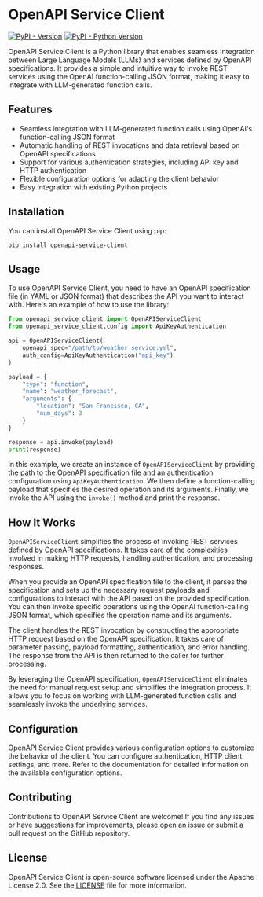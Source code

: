# OpenAPI Service Client
[![PyPI - Version](https://img.shields.io/pypi/v/openapi-service-client.svg)](https://pypi.org/project/openapi-service-client)
[![PyPI - Python Version](https://img.shields.io/pypi/pyversions/openapi-service-client.svg)](https://pypi.org/project/openapi-service-client)


OpenAPI Service Client is a Python library that enables seamless integration between Large Language Models (LLMs) and services defined by OpenAPI specifications. It provides a simple and intuitive way to invoke REST services using the OpenAI function-calling JSON format, making it easy to integrate with LLM-generated function calls.

## Features

- Seamless integration with LLM-generated function calls using OpenAI's function-calling JSON format
- Automatic handling of REST invocations and data retrieval based on OpenAPI specifications
- Support for various authentication strategies, including API key and HTTP authentication
- Flexible configuration options for adapting the client behavior
- Easy integration with existing Python projects

## Installation

You can install OpenAPI Service Client using pip:

```shell
pip install openapi-service-client
```

## Usage

To use OpenAPI Service Client, you need to have an OpenAPI specification file (in YAML or JSON format) that describes the API you want to interact with. Here's an example of how to use the library:

```python
from openapi_service_client import OpenAPIServiceClient
from openapi_service_client.config import ApiKeyAuthentication

api = OpenAPIServiceClient(
    openapi_spec="/path/to/weather_service.yml",
    auth_config=ApiKeyAuthentication("api_key")
)

payload = {
    "type": "function",
    "name": "weather_forecast",
    "arguments": {
        "location": "San Francisco, CA",
        "num_days": 3
    }
}

response = api.invoke(payload)
print(response)
```

In this example, we create an instance of `OpenAPIServiceClient` by providing the path to the OpenAPI specification file and an authentication configuration using `ApiKeyAuthentication`. We then define a function-calling payload that specifies the desired operation and its arguments. Finally, we invoke the API using the `invoke()` method and print the response.

## How It Works
`OpenAPIServiceClient` simplifies the process of invoking REST services defined by OpenAPI specifications. It takes care of the complexities involved in making HTTP requests, handling authentication, and processing responses.

When you provide an OpenAPI specification file to the client, it parses the specification and sets up the necessary request payloads and configurations to interact with the API based on the provided specification. You can then invoke specific operations using the OpenAI function-calling JSON format, which specifies the operation name and its arguments.

The client handles the REST invocation by constructing the appropriate HTTP request based on the OpenAPI specification. It takes care of parameter passing, payload formatting, authentication, and error handling. The response from the API is then returned to the caller for further processing.

By leveraging the OpenAPI specification, `OpenAPIServiceClient` eliminates the need for manual request setup and simplifies the integration process. It allows you to focus on working with LLM-generated function calls and seamlessly invoke the underlying services.
## Configuration

OpenAPI Service Client provides various configuration options to customize the behavior of the client. You can configure authentication, HTTP client settings, and more. Refer to the documentation for detailed information on the available configuration options.

## Contributing

Contributions to OpenAPI Service Client are welcome! If you find any issues or have suggestions for improvements, please open an issue or submit a pull request on the GitHub repository.

## License

OpenAPI Service Client is open-source software licensed under the Apache License 2.0. See the [LICENSE](LICENSE) file for more information.
